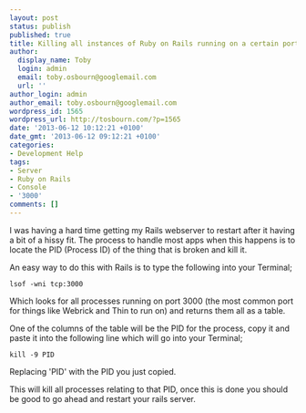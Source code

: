 ```yaml
---
layout: post
status: publish
published: true
title: Killing all instances of Ruby on Rails running on a certain port.
author:
  display_name: Toby
  login: admin
  email: toby.osbourn@googlemail.com
  url: ''
author_login: admin
author_email: toby.osbourn@googlemail.com
wordpress_id: 1565
wordpress_url: http://tosbourn.com/?p=1565
date: '2013-06-12 10:12:21 +0100'
date_gmt: '2013-06-12 09:12:21 +0100'
categories:
- Development Help
tags:
- Server
- Ruby on Rails
- Console
- '3000'
comments: []
---
```

<p>I was having a hard time getting my Rails webserver to restart after it having a bit of a hissy fit. The process to handle most apps when this happens is to locate the PID (Process ID) of the thing that is broken and kill it.</p>
<p>An easy way to do this with Rails is to type the following into your Terminal;</p>
<p><code>lsof -wni tcp:3000</code></p>
<p>Which looks for all processes running on port 3000 (the most common port for things like Webrick and Thin to run on) and returns them all as a table.</p>
<p>One of the columns of the table will be the PID for the process, copy it and paste it into the following line which will go into your Terminal;</p>
<p><code>kill -9 PID</code></p>
<p>Replacing 'PID' with the PID you just copied.</p>
<p>This will kill all processes relating to that PID, once this is done you should be good to go ahead and restart your rails server.</p>
